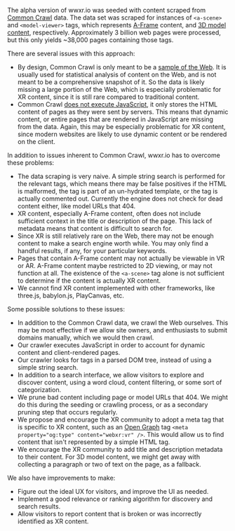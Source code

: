 The alpha version of wwxr.io was seeded with content scraped from [Common Crawl][cc] data. The data set was scraped for instances of `<a-scene>` and `<model-viewer>` tags, which represents [A-Frame][af] content, and [3D model content][mv], respectively. Approximately 3 billion web pages were processed, but this only yields ~38,000 pages containing those tags.

There are several issues with this approach:

- By design, Common Crawl is only meant to be a [sample of the Web][cc-sample]. It is usually used for statistical analysis of content on the Web, and is not meant to be a comprehensive snapshot of it. So the data is likely missing a large portion of the Web, which is especially problematic for XR content, since it is still rare compared to traditional content.
- Common Crawl [does not execute JavaScript][cc-js], it only stores the HTML content of pages as they were sent by servers. This means that dynamic content, or entire pages that are rendered in JavaScript are missing from the data. Again, this may be especially problematic for XR content, since modern websites are likely to use dynamic content or be rendered on the client.

In addition to issues inherent to Common Crawl, wwxr.io has to overcome these problems:

- The data scraping is very naive. A simple string search is performed for the relevant tags, which means there may be false positives if the HTML is malformed, the tag is part of an un-hydrated template, or the tag is actually commented out. Currently the engine does not check for dead content either, like model URLs that 404.
- XR content, especially A-Frame content, often does not include sufficient context in the title or description of the page. This lack of metadata means that content is difficult to search for.
- Since XR is still relatively rare on the Web, there may not be enough content to make a search engine worth while. You may only find a handful results, if any, for your particular keywords.
- Pages that contain A-Frame content may not actually be viewable in VR or AR. A-Frame content maybe restricted to 2D viewing, or may not function at all. The existence of the `<a-scene>` tag alone is not sufficient to determine if the content is actually XR content.
- We cannot find XR content implemented with other frameworks, like three.js, babylon.js, PlayCanvas, etc.

Some possible solutions to these issues:

- In addition to the Common Crawl data, we crawl the Web ourselves. This may be most effective if we allow site owners, and enthusiasts to submit domains manually, which we would then crawl.
- Our crawler executes JavaScript in order to account for dynamic content and client-rendered pages.
- Our crawler looks for tags in a parsed DOM tree, instead of using a simple string search.
- In addition to a search interface, we allow visitors to explore and discover content, using a word cloud, content filtering, or some sort of categorization.
- We prune bad content including page or model URLs that 404. We might do this during the seeding or crawling process, or as a secondary pruning step that occurs regularly.
- We propose and encourage the XR community to adopt a meta tag that is specific to XR content, such as an [Open Graph][og] tag `<meta property="og:type" content="webxr:vr" />`. This would allow us to find content that isn't represented by a simple HTML tag.
- We encourage the XR community to add title and description metadata to their content. For 3D model content, we might get away with collecting a paragraph or two of text on the page, as a fallback.

We also have improvements to make:

- Figure out the ideal UX for visitors, and improve the UI as needed.
- Implement a good relevance or ranking algorithm for discovery and search results.
- Allow visitors to report content that is broken or was incorrectly identified as XR content.

[cc]: https://commoncrawl.org/
[af]: https://aframe.io/
[mv]: https://modelviewer.dev/
[cc-sample]: https://groups.google.com/g/common-crawl/c/xmSZX85cRjg/m/iqADMxH_AgAJ
[cc-js]: https://groups.google.com/g/common-crawl/c/HXQ5D-7rDIw/m/uOHnDeQbBQAJ
[og]: https://ogp.me/
